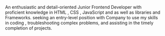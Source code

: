 An enthusiastic and detail-oriented Junior Frontend Developer with proficient knowledge in HTML , CSS , JavaScript and as well as libraries and Frameworks.
seeking an entry-level position with Company to use my skills in coding 
, troubleshooting complex problems, 
and assisting in the timely completion of projects.

<!---
here i will add my all projects
--->
